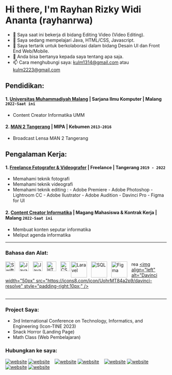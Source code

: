 # Hi there, I'm Rayhan Rizky Widi Ananta (rayhanrwa) 

- 🔭 Saya saat ini bekerja di bidang Editing Video (Video Editing).
- 🌱 Saya sedang mempelajari Java, HTML/CSS, Javascript.
- 👯 Saya tertarik untuk berkolaborasi dalam bidang Desain UI dan Front End Web/Mobile.
- 💬 Anda bisa bertanya kepada saya tentang apa saja.
- 📫 Cara menghubungi saya: kulm1314@gmail.com atau kulm2223@gmail.com

## Pendidikan:

#### 1. [Universitas Muhammadiyah Malang](https://www.umm.ac.id) | Sarjana Ilmu Komputer | Malang `2022-Saat ini`
   - Content Creator Informatika UMM

#### 2. [MAN 2 Tangerang](http://man2kabtangerang.sch.id) | MIPA | Kebumen `2013-2016`
   - Broadcast Lensa MAN 2 Tangerang

## Pengalaman Kerja:
#### 1. [Freelance Fotografer & Videografer](https://www.huawei.com) | Freelance | Tangerang `2019 - 2022`
   - Memahami teknik fotografi 
   - Memahami teknik videografi 
   - Memahami teknik editing :
         - Adobe Premiere
         - Adobe Photoshop
         - Lightroom CC
         - Adobe Ilustrator
         - Adobe Audition
         - Davinci Pro
         - Figma for UI
#### 2. [Content Creator Informatika](https://portal.pln.co.id) | Magang Mahasiswa & Kontrak Kerja | Malang `2022-Saat ini`
   - Membuat konten seputar informatika
   - Meliput agenda informatika
---

### Bahasa dan Alat:

[<img align="left" alt="SwiftUI" width="30px" src="https://icons8.com/icon/beYUNPWBUGT1/swiftui" style="padding-right:10px;" />][webdev]
[<img align="left" alt="Java" width="30px" src="https://icons8.com/icon/GPfHz0SM85FX/java" style="padding-right:10px;" />][webdev]
[<img align="left" alt="JavaScript" width="30px" src="https://icons8.com/icon/GPfHz0SM85FX/java" style="padding-right:10px;" />][webdev]
[<img align="left" alt="HTML" width="30px" src="https://icons8.com/icon/23027/html-5" style="padding-right:10px;" />][webdev]
[<img align="left" alt="CSS" width="30px" src="https://icons8.com/icon/4800/css-filetype" style="padding-right:0px;" />][webdev]
[<img align="left" alt="Laravel" width="50px" src="https://icons8.com/icon/hUvxmdu7Rloj/laravel" style="padding-right:10px;" />][webdev]
[<img align="left" alt="SQL" width="50px" src="https://icons8.com/icon/qGUfLiYi1bRN/my-sql" style="padding-right:10px;" />][webdev]
[<img align="left" alt="Figma" width="50px" src="https://icons8.com/icon/8gfeOoqrHqJU/figma" style="padding-right:10px;" />][webdev]
rea
[<img align="left" alt="Davinci width="50px" src="https://icons8.com/icon/UohrMT84a2p9/davinci-resolve" style="padding-right:10px;" />][webdev]
<br />
<br />

---


### Project Saya:

- 3rd International Conference on Technology, Informatics, and Engineering (Icon-TINE 2023) 
- Snack Horror (Landing Page)  
- Math Class (Web Pembelajaran) 


### Hubungkan ke saya:

[![website](./img/youtube-light.svg)](https://www.youtube.com/channel/UCpslqrFIrfEgq-gYzyK6uVw#gh-light-mode-onlyt)
[![website](./img/youtube-dark.svg)](https://www.youtube.com/channel/UCpslqrFIrfEgq-gYzyK6uVw#gh-dark-mode-only)
&nbsp;&nbsp;
[![website](./img/twitter-light.svg)](https://twitter.com/rayhanrwa1#gh-light-mode-only)
[![website](./img/twitter-dark.svg)](https://twitter.com/rayhanrwa1#gh-dark-mode-only)
&nbsp;&nbsp;
[![website](./img/linkedin-light.svg)](https://www.linkedin.com/in/rayhan-rizky-widi-ananta-a30901255/#gh-light-mode-only)
[![website](./img/linkedin-dark.svg)](https://www.linkedin.com/in/rayhan-rizky-widi-ananta-a30901255/#gh-dark-mode-only)
&nbsp;&nbsp;
[![website](./img/instagram-light.svg)](https://www.instagram.com/rayhanrwa/#gh-light-mode-only)
[![website](./img/instagram-dark.svg)](https://www.instagram.com/rayhanrwa/#gh-dark-mode-only)



[webdev]: https://github.com/rayhanrwa1
